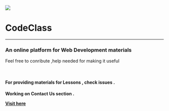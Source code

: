 <img  src="https://github.com/suubh/CodeClass/blob/master/codeclass.jpg">
<h1> CodeClass</h1>
<hr>
<h3>An online platform for Web Development materials</h3>
<p>Feel free to conribute ,help needed for making it useful </p><br>
<h4>For providing materials for Lessons , check issues .</h4>
<h4>Working on Contact Us section .
<p><a href="https://suubh.github.io/CodeClass/templates/index.html" target="_blank">Visit here</a></p>

